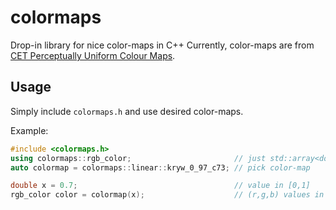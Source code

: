 # colormaps
Drop-in library for nice color-maps in C++
Currently, color-maps are from [CET Perceptually Uniform Colour Maps](http://peterkovesi.com/projects/colourmaps/).

## Usage
Simply include `colormaps.h` and use desired color-maps.

Example:
```cpp
#include <colormaps.h>
using colormaps::rgb_color;                       // just std::array<double, 3>
auto colormap = colormaps::linear::kryw_0_97_c73; // pick color-map

double x = 0.7;                                   // value in [0,1]
rgb_color color = colormap(x);                    // (r,g,b) values in [0,1]^3
```
